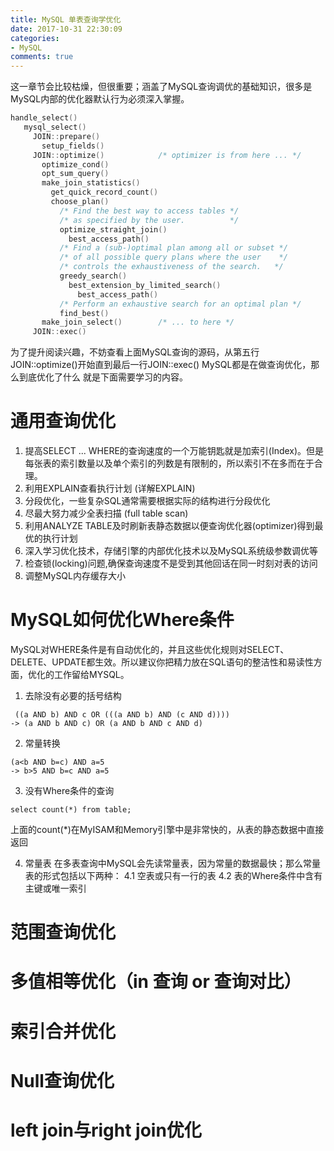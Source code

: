 ```yaml
---
title: MySQL 单表查询学优化
date: 2017-10-31 22:30:09
categories:
- MySQL
comments: true
---
```


这一章节会比较枯燥，但很重要；涵盖了MySQL查询调优的基础知识，很多是MySQL内部的优化器默认行为必须深入掌握。
```C
handle_select()
   mysql_select()
     JOIN::prepare()
       setup_fields()
     JOIN::optimize()            /* optimizer is from here ... */
       optimize_cond()
       opt_sum_query()
       make_join_statistics()
         get_quick_record_count()
         choose_plan()
           /* Find the best way to access tables */
           /* as specified by the user.          */
           optimize_straight_join()
             best_access_path()
           /* Find a (sub-)optimal plan among all or subset */
           /* of all possible query plans where the user    */
           /* controls the exhaustiveness of the search.   */
           greedy_search()
             best_extension_by_limited_search()
               best_access_path()
           /* Perform an exhaustive search for an optimal plan */
           find_best()
       make_join_select()        /* ... to here */
     JOIN::exec()
```
为了提升阅读兴趣，不妨查看上面MySQL查询的源码，从第五行JOIN::optimize()开始直到最后一行JOIN::exec() MySQL都是在做查询优化，那么到底优化了什么
就是下面需要学习的内容。

# 通用查询优化
 1. 提高SELECT ... WHERE的查询速度的一个万能钥匙就是加索引(Index)。但是每张表的索引数量以及单个索引的列数是有限制的，所以索引不在多而在于合理。
 2. 利用EXPLAIN查看执行计划 (详解EXPLAIN)
 3. 分段优化，一些复杂SQL通常需要根据实际的结构进行分段优化
 4. 尽最大努力减少全表扫描 (full table scan)
 5. 利用ANALYZE TABLE及时刷新表静态数据以便查询优化器(optimizer)得到最优的执行计划
 6. 深入学习优化技术，存储引擎的内部优化技术以及MySQL系统级参数调优等
 7. 检查锁(locking)问题,确保查询速度不是受到其他回话在同一时刻对表的访问
 8. 调整MySQL内存缓存大小


# MySQL如何优化Where条件
MySQL对WHERE条件是有自动优化的，并且这些优化规则对SELECT、DELETE、UPDATE都生效。所以建议你把精力放在SQL语句的整洁性和易读性方面，优化的工作留给MYSQL。
 1. 去除没有必要的括号结构

```
 ((a AND b) AND c OR (((a AND b) AND (c AND d))))
-> (a AND b AND c) OR (a AND b AND c AND d)
```
 2. 常量转换

```
(a<b AND b=c) AND a=5
-> b>5 AND b=c AND a=5
```

 3. 没有Where条件的查询
```MySQL
select count(*) from table;
```
上面的count(\*)在MyISAM和Memory引擎中是非常快的，从表的静态数据中直接返回

 4. 常量表
在多表查询中MySQL会先读常量表，因为常量的数据最快；那么常量表的形式包括以下两种：
  4.1 空表或只有一行的表
  4.2 表的Where条件中含有主键或唯一索引


# 范围查询优化

# 多值相等优化（in 查询 or 查询对比）

# 索引合并优化

# Null查询优化

# left join与right join优化
